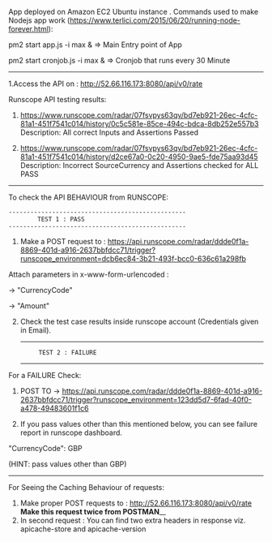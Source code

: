 
App deployed on Amazon EC2 Ubuntu instance .
Commands used to make Nodejs app work (https://www.terlici.com/2015/06/20/running-node-forever.html):

pm2 start app.js -i max &     => Main Entry point of App 

pm2 start cronjob.js -i max & => Cronjob that runs every 30 Minute
_______________________________________________________________________
1.Access the API on : http://52.66.116.173:8080/api/v0/rate

Runscope API testing results:
1. https://www.runscope.com/radar/07fsvpys63qv/bd7eb921-26ec-4cfc-81a1-451f7541c014/history/0c5c581e-85ce-494c-bdca-8db252e557b3 
	Description: All correct Inputs and Assertions Passed

2. https://www.runscope.com/radar/07fsvpys63qv/bd7eb921-26ec-4cfc-81a1-451f7541c014/history/d2ce67a0-0c20-4950-9ae5-fde75aa93d45
	Description: Incorrect SourceCurrency and Assertions checked for ALL PASS
----------------------------------------------------------------------------------------------------------------------------------------------------
To check the API BEHAVIOUR from RUNSCOPE:

	-------------------------------------------------
			TEST 1 : PASS
	-------------------------------------------------
1. Make a POST request to : 
https://api.runscope.com/radar/ddde0f1a-8869-401d-a916-2637bbfdcc71/trigger?runscope_environment=dcb6ec84-3b21-493f-bcc0-636c61a298fb

Attach parameters in x-www-form-urlencoded :

-> "CurrencyCode"

-> "Amount"

2. Check the test case results inside runscope account (Credentials given in Email).

	-------------------------------------------------
			TEST 2 : FAILURE
	-------------------------------------------------

For a FAILURE Check:
1. POST TO -> https://api.runscope.com/radar/ddde0f1a-8869-401d-a916-2637bbfdcc71/trigger?runscope_environment=123dd5d7-6fad-40f0-a478-49483601f1c6

2. If you pass values other than this mentioned below, you can see failure report in runscope dashboard. 

"CurrencyCode": GBP 

(HINT: pass values other than GBP)

------------------------------------------------------------------------------------

For Seeing the Caching Behaviour of requests:

1. Make proper POST requests to : http://52.66.116.173:8080/api/v0/rate    
__________Make this request twice from POSTMAN____________
2. In second request : You can find two extra headers in response 
    viz. apicache-store and apicache-version




    


